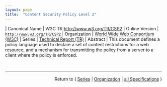 ```yaml
---
layout: page
title:  "Content Security Policy Level 2"
---
```


| Canonical Name | W3C TR http://www.w3.org/TR/CSP2
| Online Version | [`http://www.w3.org/TR/CSP2`](http://www.w3.org/TR/CSP2)
| Organization | [World Wide Web Consortium (W3C)](..)
| Series | [Technical Report (TR)](.)
| Abstract | This document defines a policy language used to declare a set of content restrictions for a web resource, and a mechanism for transmitting the policy from a server to a client where the policy is enforced.

<br/>
<hr/>

<p style="text-align: right">Return to ( <a href="./">Series</a> | <a href="../">Organization</a> | <a href="../../">all Specifications</a> )</p>